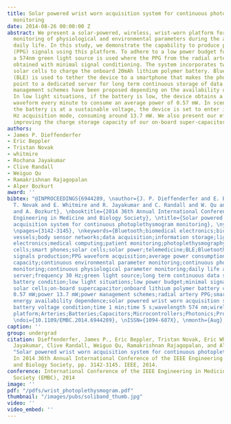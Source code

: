```yaml
---
title: Solar powered wrist worn acquisition system for continuous photoplethysmogram
  monitoring
date: 2014-08-26 00:00:00 Z
abstract: We present a solar-powered, wireless, wrist-worn platform for continuous
  monitoring of physiological and environmental parameters during the activities of
  daily life. In this study, we demonstrate the capability to produce photoplethysmogram
  (PPG) signals using this platform. To adhere to a low power budget for solar-powering,
  a 574nm green light source is used where the PPG from the radial artery would be
  obtained with minimal signal conditioning. The system incorporates two monocrystalline
  solar cells to charge the onboard 20mAh lithium polymer battery. Bluetooth Low Energy
  (BLE) is used to tether the device to a smartphone that makes the phone an access
  point to a dedicated server for long term continuous storage of data. Two power
  management schemes have been proposed depending on the availability of solar energy.
  In low light situations, if the battery is low, the device obtains a 5-second PPG
  waveform every minute to consume an average power of 0.57 mW. In scenarios where
  the battery is at a sustainable voltage, the device is set to enter its normal 30
  Hz acquisition mode, consuming around 13.7 mW. We also present our efforts towards
  improving the charge storage capacity of our on-board super-capacitor.
authors:
- James P. Dieffenderfer
- Eric Beppler
- Tristan Novak
- whitmire
- Rochana Jayakumar
- Clive Randall
- Weiguo Qu
- Ramakrishnan Rajagopalan
- Alper Bozkurt
award: ''
bibtex: "@INPROCEEDINGS{6944289, \nauthor={J. P. Dieffenderfer and E. Beppler and
  T. Novak and E. Whitmire and R. Jayakumar and C. Randall and W. Qu and R. Rajagopalan
  and A. Bozkurt}, \nbooktitle={2014 36th Annual International Conference of the IEEE
  Engineering in Medicine and Biology Society}, \ntitle={Solar powered wrist worn
  acquisition system for continuous photoplethysmogram monitoring}, \nyear={2014},
  \npages={3142-3145}, \nkeywords={Bluetooth;biomedical electronics;biomedical telemetry;blood
  vessels;body sensor networks;data acquisition;information storage;light sources;low-power
  electronics;medical computing;patient monitoring;photoplethysmography;secondary
  cells;smart phones;solar cells;solar power;telemedicine;BLE;Bluetooth low energy;PPG
  signals production;PPG waveform acquisition;average power consumption;charge storage
  capacity;continuous environmental parameter monitoring;continuous photoplethysmogram
  monitoring;continuous physiological parameter monitoring;daily life activity;dedicated
  server;frequency 30 Hz;green light source;long term continuous data storage;low
  battery condition;low light situations;low power budget;minimal signal conditioning;monocrystalline
  solar cells;on-board supercapacitor;onboard lithium polymer battery charging;power
  0.57 mW;power 13.7 mW;power management schemes;radial artery PPG;smartphone;solar
  energy availability dependence;solar powered wrist worn acquisition system;sustainable
  battery voltage condition;time 1 min;time 5 s;wavelength 574 nm;wireless wrist-worn
  platform;Arteries;Batteries;Capacitors;Microcontrollers;Photonics;Probes;Wrist},
  \ndoi={10.1109/EMBC.2014.6944289}, \nISSN={1094-687X}, \nmonth={Aug},}"
caption: ''
group: undergrad
citation: Dieffenderfer, James P., Eric Beppler, Tristan Novak, Eric Whitmire, Rochana
  Jayakumar, Clive Randall, Weiguo Qu, Ramakrishnan Rajagopalan, and Alper Bozkurt.
  "Solar powered wrist worn acquisition system for continuous photoplethysmogram monitoring."
  In 2014 36th Annual International Conference of the IEEE Engineering in Medicine
  and Biology Society, pp. 3142-3145. IEEE, 2014.
conference: International Conference of the IEEE Engineering in Medicine and Biology
  Society (EMBC), 2014
image: ''
pdf: "/pdfs/wrist_photoplethysmogram.pdf"
thumbnail: "/images/pubs/soliband_thumb.jpg"
video: ''
video_embed: ''
---
```


